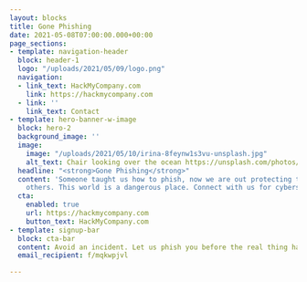 ```yaml
---
layout: blocks
title: Gone Phishing
date: 2021-05-08T07:00:00.000+00:00
page_sections:
- template: navigation-header
  block: header-1
  logo: "/uploads/2021/05/09/logo.png"
  navigation:
  - link_text: HackMyCompany.com
    link: https://hackmycompany.com
  - link: ''
    link_text: Contact
- template: hero-banner-w-image
  block: hero-2
  background_image: ''
  image:
    image: "/uploads/2021/05/10/irina-8feynw1s3vu-unsplash.jpg"
    alt_text: Chair looking over the ocean https://unsplash.com/photos/8feynW1s3VU
  headline: "<strong>Gone Phishing</strong>"
  content: 'Someone taught us how to phish, now we are out protecting the safety of
    others. This world is a dangerous place. Connect with us for cybersecurity help. '
  cta:
    enabled: true
    url: https://hackmycompany.com
    button_text: HackMyCompany.com
- template: signup-bar
  block: cta-bar
  content: Avoid an incident. Let us phish you before the real thing happens.
  email_recipient: f/mqkwpjvl

---
```

